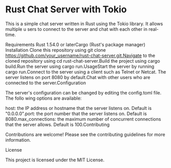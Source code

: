 # Rust Chat Server with Tokio

This is a simple chat server written in Rust
 using the Tokio library. It allows multiple u
sers to connect to the server and chat with 
each other in real-time.

Requirements
 Rust 1.54.0 or laterCargo (Rust's package manager)
Installation Clone this repository using git clone https://github.com/your_username/rust-chat-server.git.Navigate to the cloned repository using cd rust-chat-server.Build the project using cargo build.Run the server using cargo run.UsageStart the server by running cargo run.Connect to the server using a client such as Telnet or Netcat. The server listens on port 8080 by default.Chat with other users who are connected to the server.Configuration

The server's configuration can be changed 
by editing the config.toml file. The follo
wing options are available:

host: the IP address or hostname that the server listens on. Default is "0.0.0.0".port: the port number that the server listens on. Default is 8080.max_connections: the maximum number of concurrent connections that the server allows. Default is 100.Contributing

Contributions are welcome! Please
 see the contributing guidelines for more information.

License

This project is licensed under the MIT License.

